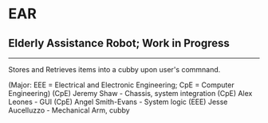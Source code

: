 # EAR
## Elderly Assistance Robot; Work in Progress
---
Stores and Retrieves items into a cubby upon user's commnand.

(Major: EEE = Electrical and Electronic Engineering; CpE = Computer Engineering)
(CpE) Jeremy Shaw - Chassis, system integration
(CpE) Alex Leones - GUI
(CpE) Angel Smith-Evans - System logic
(EEE) Jesse Aucelluzzo - Mechanical Arm, cubby
